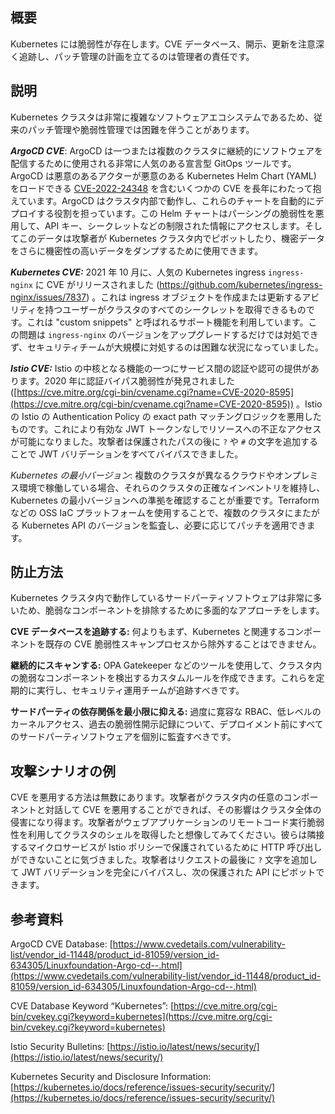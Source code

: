 ## 概要
Kubernetes には脆弱性が存在します。CVE データベース、開示、更新を注意深く追跡し、パッチ管理の計画を立てるのは管理者の責任です。


## 説明

Kubernetes クラスタは非常に複雑なソフトウェアエコシステムであるため、従来のパッチ管理や脆弱性管理では困難を伴うことがあります。

***ArgoCD CVE***: ArgoCD は一つまたは複数のクラスタに継続的にソフトウェアを配信するために使用される非常に人気のある宣言型 GitOps ツールです。ArgoCD は悪意のあるアクターが悪意のある Kubernetes Helm Chart (YAML) をロードできる [CVE-2022-24348](https://cve.mitre.org/cgi-bin/cvename.cgi?name=CVE-2022-24348) を含むいくつかの CVE を長年にわたって抱えています。ArgoCD はクラスタ内部で動作し、これらのチャートを自動的にデプロイする役割を担っています。この Helm チャートはパーシングの脆弱性を悪用して、API キー、シークレットなどの制限された情報にアクセスします。そしてこのデータは攻撃者が Kubernetes クラスタ内でピボットしたり、機密データをさらに機密性の高いデータをダンプするために使用できます。

***Kubernetes CVE:*** 2021 年 10 月に、人気の Kubernetes ingress `ingress-nginx` に CVE がリリースされました (https://github.com/kubernetes/ingress-nginx/issues/7837) 。これは ingress オブジェクトを作成または更新するアビリティを持つユーザーがクラスタのすべてのシークレットを取得できるものです。これは "custom snippets" と呼ばれるサポート機能を利用しています。この問題は `ingress-nginx` のバージョンをアップグレードするだけでは対処できず、セキュリティチームが大規模に対処するのは困難な状況になっていました。

***Istio CVE:*** Istio の中核となる機能の一つにサービス間の認証や認可の提供があります。2020 年に認証バイパス脆弱性が発見されました ([https://cve.mitre.org/cgi-bin/cvename.cgi?name=CVE-2020-8595](https://cve.mitre.org/cgi-bin/cvename.cgi?name=CVE-2020-8595)) 。Istio の Istio の Authentication Policy の exact path マッチングロジックを悪用したものです。これにより有効な JWT トークンなしでリソースへの不正なアクセスが可能になりました。攻撃者は保護されたパスの後に `?` や `#` の文字を追加することで JWT バリデーションをすべてバイパスできました。

*Kubernetes の最小バージョン*: 複数のクラスタが異なるクラウドやオンプレミス環境で稼働している場合、それらのクラスタの正確なインベントリを維持し、Kubernetes の最小バージョンへの準拠を確認することが重要です。Terraform などの OSS IaC プラットフォームを使用することで、複数のクラスタにまたがる Kubernetes API のバージョンを監査し、必要に応じてパッチを適用できます。

## 防止方法

Kubernetes クラスタ内で動作しているサードパーティソフトウェアは非常に多いため、脆弱なコンポーネントを排除するために多面的なアプローチをします。

**CVE データベースを追跡する:** 何よりもまず、Kubernetes と関連するコンポーネントを既存の CVE 脆弱性スキャンプロセスから除外することはできません。

**継続的にスキャンする:** OPA Gatekeeper などのツールを使用して、クラスタ内の脆弱なコンポーネントを検出するカスタムルールを作成できます。これらを定期的に実行し、セキュリティ運用チームが追跡すべきです。

**サードパーティの依存関係を最小限に抑える:** 過度に寛容な RBAC、低レベルのカーネルアクセス、過去の脆弱性開示記録について、デプロイメント前にすべてのサードパーティソフトウェアを個別に監査すべきです。

## 攻撃シナリオの例

CVE を悪用する方法は無数にあります。攻撃者がクラスタ内の任意のコンポーネントと対話して CVE を悪用することができれば、その影響はクラスタ全体の侵害になり得ます。攻撃者がウェブアプリケーションのリモートコード実行脆弱性を利用してクラスタのシェルを取得したと想像してみてください。彼らは隣接するマイクロサービスが Istio ポリシーで保護されているために HTTP 呼び出しができないことに気づきました。攻撃者はリクエストの最後に `?` 文字を追加して JWT バリデーションを完全にバイパスし、次の保護された API にピボットできます。

## 参考資料

ArgoCD CVE Database: [https://www.cvedetails.com/vulnerability-list/vendor_id-11448/product_id-81059/version_id-634305/Linuxfoundation-Argo-cd--.html](https://www.cvedetails.com/vulnerability-list/vendor_id-11448/product_id-81059/version_id-634305/Linuxfoundation-Argo-cd--.html)

CVE Database Keyword “Kubernetes”: [https://cve.mitre.org/cgi-bin/cvekey.cgi?keyword=kubernetes](https://cve.mitre.org/cgi-bin/cvekey.cgi?keyword=kubernetes)

Istio Security Bulletins: [https://istio.io/latest/news/security/](https://istio.io/latest/news/security/)

Kubernetes Security and Disclosure Information: [https://kubernetes.io/docs/reference/issues-security/security/](https://kubernetes.io/docs/reference/issues-security/security/)
